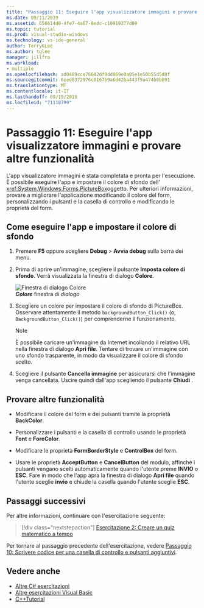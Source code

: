 ```yaml
---
title: "Passaggio 11: Eseguire l'app visualizzatore immagini e provare altre funzionalità"
ms.date: 09/11/2019
ms.assetid: 656614d0-4fe7-4a67-8edc-c10919377d09
ms.topic: tutorial
ms.prod: visual-studio-windows
ms.technology: vs-ide-general
author: TerryGLee
ms.author: tglee
manager: jillfra
ms.workload:
- multiple
ms.openlocfilehash: ad0489cce76642df0dd069e0a05e1e50b55d5d8f
ms.sourcegitcommit: 6eed0372976c0167b9a6d42ba443f9a474b8bb91
ms.translationtype: MT
ms.contentlocale: it-IT
ms.lasthandoff: 09/19/2019
ms.locfileid: "71118799"
---
```

# <a name="step-11-run-your-picture-viewer-app-and-try-other-features"></a>Passaggio 11: Eseguire l'app visualizzatore immagini e provare altre funzionalità

L'app visualizzatore immagini è stata completata e pronta per l'esecuzione. È possibile eseguire l'app e impostare il colore di sfondo dell' <xref:System.Windows.Forms.PictureBox>oggetto. Per ulteriori informazioni, provare a migliorare l'applicazione modificando il colore del form, personalizzando i pulsanti e la casella di controllo e modificando le proprietà del form.

## <a name="how-to-run-your-app-and-set-the-background-color"></a>Come eseguire l'app e impostare il colore di sfondo

1. Premere **F5** oppure scegliere **Debug** > **Avvia debug** sulla barra dei menu.

1. Prima di aprire un'immagine, scegliere il pulsante **Imposta colore di sfondo**. Verrà visualizzata la finestra di dialogo **Colore**.

     ![Finestra di dialogo Colore](../ide/media/express_colordialog.png)<br/>
***Colore*** finestra di *dialogo*

1. Scegliere un colore per impostare il colore di sfondo di PictureBox. Osservare attentamente il metodo `backgroundButton_Click()` (o, `BackgroundButton_Click()`) per comprenderne il funzionamento.

    > [!NOTE]
    > È possibile caricare un'immagine da Internet incollando il relativo URL nella finestra di dialogo **Apri file**. Tentare di trovare un'immagine con uno sfondo trasparente, in modo da visualizzare il colore di sfondo scelto.

1. Scegliere il pulsante **Cancella immagine** per assicurarsi che l'immagine venga cancellata. Uscire quindi dall'app scegliendo il pulsante **Chiudi** .

## <a name="try-other-features"></a>Provare altre funzionalità

* Modificare il colore del form e dei pulsanti tramite la proprietà **BackColor**.

* Personalizzare i pulsanti e la casella di controllo usando le proprietà **Font** e **ForeColor**.

* Modificare le proprietà **FormBorderStyle** e **ControlBox** del form.

* Usare le proprietà **AcceptButton** e **CancelButton** del modulo, affinché i pulsanti vengano scelti automaticamente quando l'utente preme **INVIO** o **ESC**. Fare in modo che l'app apra la finestra di dialogo **Apri file** quando l'utente sceglie **invio** e chiude la casella quando l'utente sceglie **ESC**.

## <a name="next-steps"></a>Passaggi successivi

Per altre informazioni, continuare con l'esercitazione seguente:

> [!div class="nextstepaction"]
> [Esercitazione 2: Creare un quiz matematico a tempo](../ide/tutorial-2-create-a-timed-math-quiz.md)

Per tornare al passaggio precedente dell'esercitazione, vedere [Passaggio 10: Scrivere codice per una casella di controllo e pulsanti aggiuntivi](../ide/step-10-write-code-for-additional-buttons-and-a-check-box.md).

## <a name="see-also"></a>Vedere anche

* [Altre C# esercitazioni](/visualstudio/get-started/csharp/)
* [Altre esercitazioni Visual Basic](/visualstudio/get-started/visual-basic/)
* [C++Tutorial](/cpp/get-started/tutorial-console-cpp)

